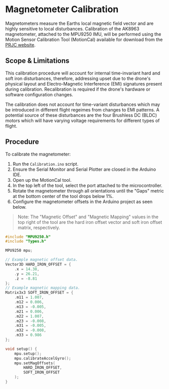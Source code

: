 # Magnetometer Calibration

Magnetometers measure the Earths local magnetic field vector and are highly sensitive to local disturbances. Calibration of the AK8963 magnetometer, attached to the MPU9250 IMU, will be performed using the Motion Sensor Calibration Tool (MotionCal) available for download from the [PRJC website](https://www.pjrc.com/store/prop_shield.html).

## Scope & Limitations

This calibration procedure will account for internal time-invariant hard and soft iron disturbances, therefore, addressing upset due to the drone's physical layout and Electro-Magnetic Interference (EMI) signatures present during calibration. Recalibration is required if the drone's hardware or software configuration changes.

The calibration does not account for time-variant disturbances which may be introduced in different flight regeimes from changes to EMI patterns. A potential source of these disturbances are the four Brushless DC (BLDC) motors which will have varying voltage requirements for different types of flight.

## Procedure

To calibrate the magnetometer:
1. Run the `Calibration.ino` script.
1. Ensure the Serial Monitor and Serial Plotter are closed in the Arduino IDE.
1. Open up the MotionCal tool.
1. In the top left of the tool, select the port attached to the microcontroller.
1. Rotate the magnetometer through all orientations until the "Gaps" metric at the bottom center of the tool drops below 1%.
1. Configure the magnetometer offsets in the Arduino project as seen below.

> Note: The "Magnetic Offset" and "Magnetic Mapping" values in the top right of the tool are the hard iron offset vector and soft iron offset matrix, respectively.

```cpp
#include "MPU9250.h"
#include "Types.h"

MPU9250 mpu;

// Example magnetic offset data.
Vector3D HARD_IRON_OFFSET = {
    .x = 14.38,
    .y = 26.21,
    .z = -8.81
};
// Example magnetic mapping data.
Matrix3x3 SOFT_IRON_OFFSET = {
    .m11 = 1.007,
    .m12 = 0.006,
    .m13 = -0.005,
    .m21 = 0.006,
    .m22 = 1.007,
    .m23 = -0.008,
    .m31 = -0.005,
    .m32 = -0.008,
    .m33 = 0.986
};

void setup() {
    mpu.setup();
    mpu.calibrateAccelGyro();
    mpu.setMagOffsets(
        HARD_IRON_OFFSET,
        SOFT_IRON_OFFSET
    );
}
```
